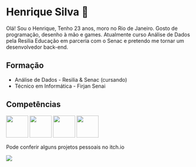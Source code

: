 
# Henrique Silva 👋

Olá! Sou o Henrique, Tenho 23 anos, moro no Rio de Janeiro. Gosto de programação, desenho à mão e games. Atualmente curso Análise de Dados pela Resilia Educação em parceria com o Senac e pretendo me tornar um desenvolvedor back-end.

## Formação

* Análise de Dados - Resilia & Senac (cursando)
* Técnico em Informática - Firjan Senai

## Competências

<img src="https://cdn.jsdelivr.net/gh/devicons/devicon/icons/python/python-original.svg" width=60 /> <img src="https://cdn.jsdelivr.net/gh/devicons/devicon/icons/mysql/mysql-plain.svg" width=60 /> <img src="https://cdn.jsdelivr.net/gh/devicons/devicon/icons/git/git-plain-wordmark.svg" width=60 /> <img src="https://cdn.jsdelivr.net/gh/devicons/devicon/icons/php/php-plain.svg" width=60 />

Pode conferir alguns projetos pessoais no itch.io

<div>
<a href="https://henrique-esilva.itch.io" target="_blank"><img loading="lazy" src="https://img.shields.io/badge/-itch.io-FF1726?style=for-the-badge" target="_blank"></a>
</div>

<!--
<a href="https://henrique-esilva.itch.io" target="_blank"><img loading="lazy" src="./itchdotio.svg" target="_blank" width=50></a>
<a href="https://instagram.com/seu-usuário-instagram-aqui" target="_blank"><img loading="lazy" src="https://img.shields.io/badge/-itch.io-FF1726?style=for-the-badge" target="_blank"></a>
<a href="https://instagram.com/seu-usuário-instagram-aqui" target="_blank"><img loading="lazy" src="https://img.shields.io/badge/-Instagram-%23E4405F?style=for-the-badge&logo=instagram&logoColor=white" target="_blank"></a>
<a href="https://www.twitch.tv/seu-usuário-aqui" target="_blank"><img loading="lazy" src="https://img.shields.io/badge/Twitch-9146FF?style=for-the-badge&logo=twitch&logoColor=white" target="_blank"></a>
<a href = "mailto:contato@seu-usuário-aqui"><img loading="lazy" src="https://img.shields.io/badge/Gmail-D14836?style=for-the-badge&logo=gmail&logoColor=white" target="_blank"></a>
<a href="https://www.linkedin.com/in/seu-usuário-linkedln-aqui" target="_blank"><img loading="lazy" src="https://img.shields.io/badge/-LinkedIn-%230077B5?style=for-the-badge&logo=linkedin&logoColor=white" target="_blank"></a>
</div>

<!--
https://www.alura.com.br/artigos/como-criar-um-readme-para-seu-perfil-github !-->
